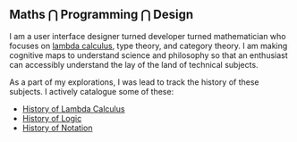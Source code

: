 ## Maths ⋂ Programming ⋂ Design

I am a user interface designer turned developer turned mathematician who focuses on [lambda calculus](https://twitter.com/prathyvsh/status/1188787773441888257), type theory, and category theory. I am making cognitive maps to understand science and philosophy so that an enthusiast can accessibly understand the lay of the land of technical subjects.

As a part of my explorations, I was lead to track the history of these subjects. I actively catalogue some of these:

- [History of Lambda Calculus](https://github.com/prathyvsh/history-of-lambda-calculus)
- [History of Logic](https://github.com/prathyvsh/history-of-logic)
- [History of Notation](https://github.com/prathyvsh/notation)
